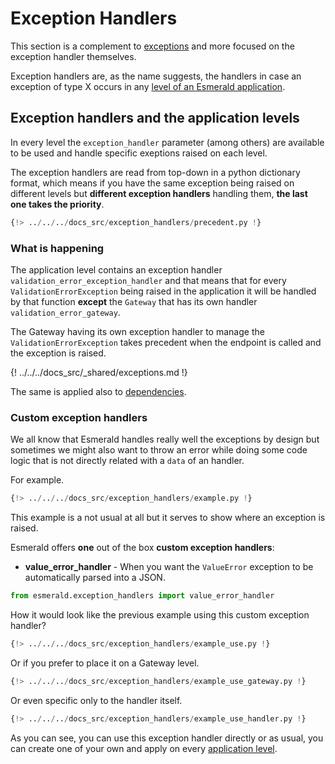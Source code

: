 # Exception Handlers

This section is a complement to [exceptions](./exceptions.md) and more focused on the exception handler themselves.

Exception handlers are, as the name suggests, the handlers in case an exception of type X occurs in any
[level of an Esmerald application](./application/levels.md).

## Exception handlers and the application levels

In every level the `exception_handler` parameter (among others) are available to be used and handle specific exeptions
raised on each level.

The exception handlers are read from top-down in a python dictionary format, which means if you have the same exception
being raised on different levels but **different exception handlers** handling them,
**the last one takes the priority**.

```python hl_lines="15 31 59-61 66-68"
{!> ../../../docs_src/exception_handlers/precedent.py !}
```

### What is happening

The application level contains an exception handler `validation_error_exception_handler` and that means that for
every `ValidationErrorException` being raised in the application it will be handled by that function **except** the
`Gateway` that has its own handler `validation_error_gateway`.

The Gateway having its own exception handler to manage the `ValidationErrorException` takes precedent when the
endpoint is called and the exception is raised.

{! ../../../docs_src/_shared/exceptions.md !}

The same is applied also to [dependencies](./dependencies.md).


### Custom exception handlers

We all know that Esmerald handles really well the exceptions by design but sometimes we might also
want to throw an error while doing some code logic that is not directly related with a `data` of
an handler.

For example.

```python
{!> ../../../docs_src/exception_handlers/example.py !}
```

This example is a not usual at all but it serves to show where an exception is raised.

Esmerald offers **one** out of the box **custom exception handlers**:

* **value_error_handler** - When you want the `ValueError` exception to be automatically parsed
into a JSON.

```python
from esmerald.exception_handlers import value_error_handler
```

How it would look like the previous example using this custom exception handler?

```python hl_lines="21-23"
{!> ../../../docs_src/exception_handlers/example_use.py !}
```

Or if you prefer to place it on a Gateway level.

```python hl_lines="22-25"
{!> ../../../docs_src/exception_handlers/example_use_gateway.py !}
```

Or even specific only to the handler itself.

```python hl_lines="14-16"
{!> ../../../docs_src/exception_handlers/example_use_handler.py !}
```

As you can see, you can use this exception handler directly or as usual, you can create one of
your own and apply on every [application level](./application/levels.md).
